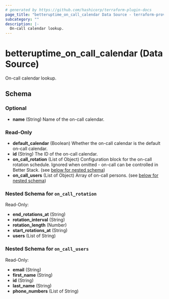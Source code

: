```yaml
---
# generated by https://github.com/hashicorp/terraform-plugin-docs
page_title: "betteruptime_on_call_calendar Data Source - terraform-provider-better-uptime"
subcategory: ""
description: |-
  On-call calendar lookup.
---
```


# betteruptime_on_call_calendar (Data Source)

On-call calendar lookup.



<!-- schema generated by tfplugindocs -->
## Schema

### Optional

- **name** (String) Name of the on-call calendar.

### Read-Only

- **default_calendar** (Boolean) Whether the on-call calendar is the default on-call calendar.
- **id** (String) The ID of the on-call calendar.
- **on_call_rotation** (List of Object) Configuration block for the on-call rotation schedule. Ignored when omitted - on-call can be controlled in Better Stack. (see [below for nested schema](#nestedatt--on_call_rotation))
- **on_call_users** (List of Object) Array of on-call persons. (see [below for nested schema](#nestedatt--on_call_users))

<a id="nestedatt--on_call_rotation"></a>
### Nested Schema for `on_call_rotation`

Read-Only:

- **end_rotations_at** (String)
- **rotation_interval** (String)
- **rotation_length** (Number)
- **start_rotations_at** (String)
- **users** (List of String)


<a id="nestedatt--on_call_users"></a>
### Nested Schema for `on_call_users`

Read-Only:

- **email** (String)
- **first_name** (String)
- **id** (String)
- **last_name** (String)
- **phone_numbers** (List of String)


